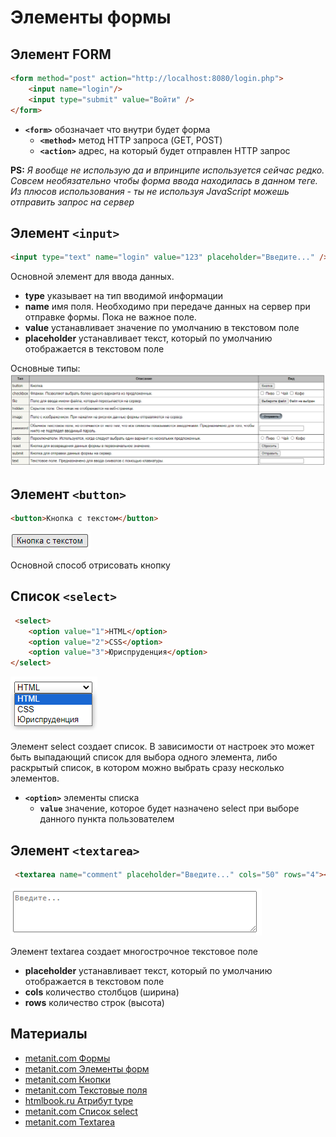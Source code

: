 # Элементы формы

## Элемент FORM

```html
<form method="post" action="http://localhost:8080/login.php">
    <input name="login"/>
    <input type="submit" value="Войти" />
</form>
```

- **`<form>`** обозначает что внутри будет форма
  - **`<method>`** метод HTTP запроса (GET, POST)
  - **`<action>`** адрес, на который будет отправлен HTTP запрос

**PS:** *Я вообще не использую да и впринципе используется сейчас редко. Совсем необязательно чтобы форма ввода находилась в данном теге. Из плюсов использования - ты не используя JavaScript можешь отправить запрос на сервер*

## Элемент `<input>`

```html
<input type="text" name="login" value="123" placeholder="Введите..." />
```

Основной элемент для ввода данных.

- **type** указывает на тип вводимой информации
- **name** имя поля. Необходимо при передаче данных на сервер при отправке формы. Пока не важное поле.
- **value** устанавливает значение по умолчанию в текстовом поле
- **placeholder** устанавливает текст, который по умолчанию отображается в текстовом поле

Основные типы:
![alt text](img/image.png)

## Элемент `<button>`

```html
<button>Кнопка с текстом</button>
```

![alt text](img/button.png)

Основной способ отрисовать кнопку

## Список `<select>`

```html
 <select>
    <option value="1">HTML</option>
    <option value="2">CSS</option>                    
    <option value="3">Юриспруденция</option>                    
</select>
```

![alt text](img/select.png)

Элемент select создает список. В зависимости от настроек это может быть выпадающий список для выбора одного элемента, либо раскрытый список, в котором можно выбрать сразу несколько элементов.

- **`<option>`** элементы списка
  - **`value`** значение, которое будет назначено select при выборе данного пункта пользователем

## Элемент `<textarea>`

```html
 <textarea name="comment" placeholder="Введите..." cols="50" rows="4"></textarea>   
```

![alt text](img/textarea.png)

Элемент textarea создает многострочное текстовое поле

- **placeholder** устанавливает текст, который по умолчанию отображается в текстовом поле
- **cols** количество столбцов (ширина)
- **rows** количество строк (высота)

## Материалы

- [metanit.com Формы](https://metanit.com/web/html5/3.1.php)
- [metanit.com Элементы форм](https://metanit.com/web/html5/3.2.php)
- [metanit.com Кнопки](https://metanit.com/web/html5/3.3.php)
- [metanit.com Текстовые поля](https://metanit.com/web/html5/3.4.php)
- [htmlbook.ru Атрибут type](https://htmlbook.ru/html/input/type)
- [metanit.com Список select](https://metanit.com/web/html5/3.11.php)
- [metanit.com Textarea](https://metanit.com/web/html5/3.12.php)
